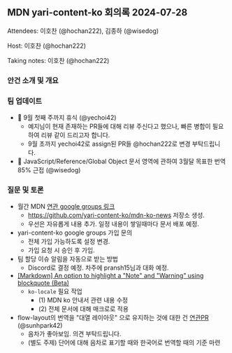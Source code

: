 ## MDN yari-content-ko 회의록 2024-07-28

Attendees: 이호찬 (@hochan222), 김종하 (@wisedog)

Host: 이호찬 (@hochan222)

Taking notes: 이호찬 (@hochan222)

### 안건 소개 및 개요

### 팀 업데이트

- 🌴 9월 첫째 주까지 휴식 (@yechoi42)
  - 예지님이 현재 존재하는 PR들에 대해 리뷰 주신다고 했으나, 빠른 병합이 필요하여 리뷰 같이 드리고자 합니다.
  - 9월 초까지 yechoi42로 assign된 PR들 @hochan222로 변경 부탁드립니다.
- 🎉 JavaScript/Reference/Global Object 문서 영역에 관하여 3월달 목표한 번역 85% 근접 (@wisedog)

### 질문 및 토론

- 월간 MDN [연관 google groups 링크](https://groups.google.com/g/yari-content-ko/c/hZATRpCHnT8)
  - https://github.com/yari-content-ko/mdn-ko-news 저장소 생성.
  - 우선은 자유롭게 내용 추가. 일정 내용이 쌓일때마다 문서 배포 예정.
- yari-content-ko google groups 가입 문의
  - 전체 가입 가능하도록 설정 변경.
  - 가입 요청 시 승인 후 가입.
- 팀 할당 이슈 알림을 자동으로 받는 방법
  - Discord로 결정 예정. 차주에 pransh15님과 대화 예정.
- [[Markdown] An option to highlight a "Note" and "Warning" using blockquote (Beta)](https://github.com/orgs/community/discussions/16925)
  - `ko-locale` 필요 작업
    - (1) MDN ko 안내서 관련 내용 수정
    - (2) 전체 문서에 대해 매크로로 적용
- flow-layout의 번역을 "대열 레이아웃" 으로 유지하는 것에 대한 건 [연관PR](https://github.com/mdn/translated-content/pull/21745) (@sunhpark42)
  - 음차가 좋아보임. 의견 부탁드립니다.
  - (별도 주제) 단어에 대해 음차로 표기할 때와 한국어로 번역할 때의 기준 마련
